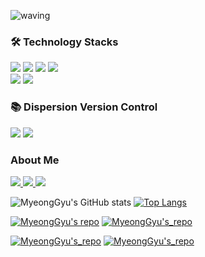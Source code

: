 ![waving](https://capsule-render.vercel.app/api?type=waving&height=200&text=Welcome%20to%20MyeongGyu's%20Github👋&fontSize=40&fontAlign=60&fontAlignY=40&color=gradient)

<h3 align="left">🛠 Technology Stacks</h3>

<p align="left">
<img src="https://img.shields.io/badge/html5-E34F26?style=for-the-badge&logo=html5&logoColor=white">
<img src="https://img.shields.io/badge/css-1572B6?style=for-the-badge&logo=css3&logoColor=white">
<img src="https://img.shields.io/badge/javascript-F7DF1E?style=for-the-badge&logo=javascript&logoColor=black">
<img src="https://img.shields.io/badge/python-3776AB?style=for-the-badge&logo=python&logoColor=white">
<br>
<img src="https://img.shields.io/badge/React-61DAFB?style=flat-square&logo=React&logoColor=black"/>
<img src="https://img.shields.io/badge/Next.js-000000?style=flat-square&logo=Next.js&logoColor=white"/>

</p>

<h3 align="left">📚 Dispersion Version Control </h3>

<p align="left">
<img src="https://img.shields.io/badge/git-F05032?style=for-the-badge&logo=git&logoColor=white">
<img src="https://img.shields.io/badge/github-181717?style=for-the-badge&logo=github&logoColor=white"> 
</p>

<h3 align="left"> About Me</h3>
 <a href="mailto:rlaaudrb1104@gmail.com">
  <img src="https://img.shields.io/badge/Gmail-EA4335?style=for-the-badge&logo=Gmail&logoColor=white"/>
 </a>

<a href="https://rlaaudrb1104.tistory.com/" target="_blank">
<img src="https://img.shields.io/badge/tistory-orange?style=for-the-badge&logo=tistory&logoColor=white">
</a>
<a href=https://www.instagram.com/myeonggyu1104/" target="_blank">
 <img src="https://img.shields.io/badge/instagram-E4405F?style=for-the-badge&logo=Instagram&logoColor=white">
</a>


![MyeongGyu's GitHub stats](https://github-readme-stats.vercel.app/api?username=rlaaudrb1104&show_icons=true&hide=contribs,prs&cache_seconds=86400&theme=transparent)  [![Top Langs](https://github-readme-stats.vercel.app/api/top-langs/?username=rlaaudrb1104&layout=compact&theme=transparent)](https://github.com/rlaaudrb1104)


[![MyeongGyu's repo](https://github-readme-stats.vercel.app/api/pin/?username=rlaaudrb1104&repo=python-study&cache_seconds=86400&theme=transparent)](https://github.com/rlaaudrb1104/python-study) [![MyeongGyu's_repo](https://github-readme-stats.vercel.app/api/pin/?username=rlaaudrb1104&repo=web-project&cache_seconds=86400&theme=transparent)](https://github.com/rlaaudrb1104/web-project)

[![MyeongGyu's_repo](https://github-readme-stats.vercel.app/api/pin/?username=rlaaudrb1104&repo=clerk&cache_seconds=86400&theme=transparent)](https://github.com/rlaaudrb1104/clerk) [![MyeongGyu's_repo](https://github-readme-stats.vercel.app/api/pin/?username=rlaaudrb1104&repo=C&cache_seconds=86400&theme=transparent)](https://github.com/rlaaudrb1104/C)

